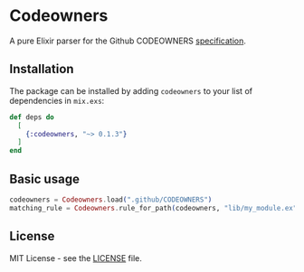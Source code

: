 # Codeowners

A pure Elixir parser for the Github CODEOWNERS [specification](https://docs.github.com/en/repositories/managing-your-repositorys-settings-and-features/customizing-your-repository/about-code-owners).

## Installation

The package can be installed by adding `codeowners` to your list of dependencies in `mix.exs`:

```elixir
def deps do
  [
    {:codeowners, "~> 0.1.3"}
  ]
end
```

## Basic usage

```elixir
codeowners = Codeowners.load(".github/CODEOWNERS")
matching_rule = Codeowners.rule_for_path(codeowners, "lib/my_module.ex")
```

## License

MIT License - see the [LICENSE](https://github.com/reid-rigo/codeowners/blob/main/LICENSE) file.

